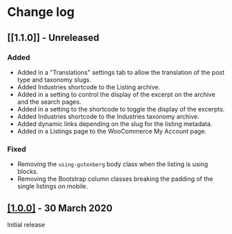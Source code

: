 # Change log

## [[1.1.0]] - Unreleased

### Added
- Added in a "Translations" settings tab to allow the translation of the post type and taxonomy slugs.
- Added Industries shortcode to the Listing archive.
- Added in a setting to control the display of the excerpt on the archive and the search pages.
- Added in a setting to the shortcode to toggle the display of the excerpts.
- Added Industries shortcode to the Industries taxonomy archive.
- Added dynamic links depending on the slug for the listing metadata.
- Added in a Listings page to the WooCommerce My Account page.

### Fixed
- Removing the `using-gutenberg` body class when the listing is using blocks.
- Removing the Bootstrap column classes breaking the padding of the single listings on mobile.


## [[1.0.0]](https://github.com/lightspeeddevelopment/lsx-business-directory/releases/tag/1.0.0) - 30 March 2020
Initial release
